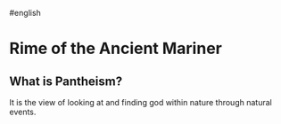 #english 
# Rime of the Ancient Mariner

## What is Pantheism?

It is the view of looking at and finding god within nature through natural events.